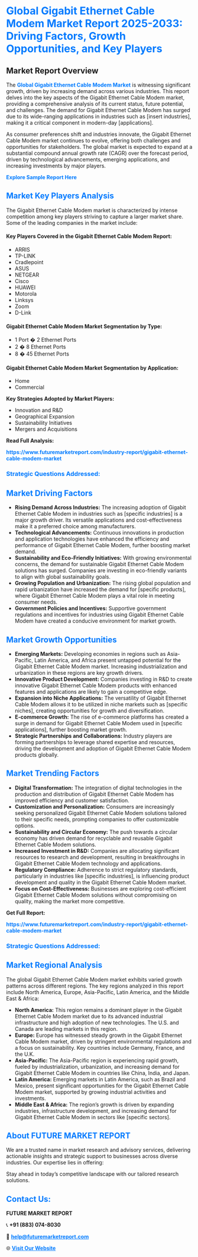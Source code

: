 <h1 style="color: #007BFF;">Global Gigabit Ethernet Cable Modem Market Report 2025-2033: Driving Factors, Growth Opportunities, and Key Players</h1>

<section id="overview">
<h2>Market Report Overview</h2>
<p>The <a href="https://www.futuremarketreport.com/industry-report/gigabit-ethernet-cable-modem-market" style="color: #007BFF; text-decoration: none;"><strong>Global Gigabit Ethernet Cable Modem Market</strong></a> is witnessing significant growth, driven by increasing demand across various industries. This report delves into the key aspects of the Gigabit Ethernet Cable Modem market, providing a comprehensive analysis of its current status, future potential, and challenges. The demand for Gigabit Ethernet Cable Modem has surged due to its wide-ranging applications in industries such as [insert industries], making it a critical component in modern-day [applications].</p>
<p>As consumer preferences shift and industries innovate, the Gigabit Ethernet Cable Modem market continues to evolve, offering both challenges and opportunities for stakeholders. The global market is expected to expand at a substantial compound annual growth rate (CAGR) over the forecast period, driven by technological advancements, emerging applications, and increasing investments by major players.</p>
</section>

<section id="overview">
<p><a href="https://www.futuremarketreport.com/request-sample/reportId=76602" style="color: #007BFF; text-decoration: none;"><strong>Explore Sample Report Here</strong></a></p>
</section>

<section id="key-players">
<h2 style="color: #007BFF;">Market Key Players Analysis</h2>
<p>The Gigabit Ethernet Cable Modem market is characterized by intense competition among key players striving to capture a larger market share. Some of the leading companies in the market include:</p>
<h4>Key Players Covered in the Gigabit Ethernet Cable Modem Report:</h4>
<ul><li>ARRIS</li><li>TP-LINK</li><li>Cradlepoint</li><li>ASUS</li><li>NETGEAR</li><li>Cisco</li><li>HUAWEI</li><li>Motorola</li><li>Linksys</li><li>Zoom</li><li>D-Link</li></ul>
<h4>Gigabit Ethernet Cable Modem Market Segmentation by Type:</h4>
<ul><li>1 Port � 2 Ethernet Ports</li><li>2 � 8 Ethernet Ports</li><li>8 � 45 Ethernet Ports</li></ul>

<h4>Gigabit Ethernet Cable Modem Market Segmentation by Application:</h4>
<ul><li>Home</li><li>Commercial</li></ul>
<p><strong>Key Strategies Adopted by Market Players:</strong></p>
<ul>
<li>Innovation and R&D</li>
<li>Geographical Expansion</li>
<li>Sustainability Initiatives</li>
<li>Mergers and Acquisitions</li>
</ul>
</section>

<section>
<p><strong>Read Full Analysis: </strong></p><a href="https://www.futuremarketreport.com/industry-report/gigabit-ethernet-cable-modem-market" style="color: #007BFF; text-decoration: none;"><strong>https://www.futuremarketreport.com/industry-report/gigabit-ethernet-cable-modem-market</strong></a>
<h3 style="color: #007BFF;">Strategic Questions Addressed:</h3>
</section>

<section id="driving-factors">
<h2 style="color: #007BFF;">Market Driving Factors</h2>
<ul>
<li><strong>Rising Demand Across Industries:</strong> The increasing adoption of Gigabit Ethernet Cable Modem in industries such as [specific industries] is a major growth driver. Its versatile applications and cost-effectiveness make it a preferred choice among manufacturers.</li>
<li><strong>Technological Advancements:</strong> Continuous innovations in production and application technologies have enhanced the efficiency and performance of Gigabit Ethernet Cable Modem, further boosting market demand.</li>
<li><strong>Sustainability and Eco-Friendly Initiatives:</strong> With growing environmental concerns, the demand for sustainable Gigabit Ethernet Cable Modem solutions has surged. Companies are investing in eco-friendly variants to align with global sustainability goals.</li>
<li><strong>Growing Population and Urbanization:</strong> The rising global population and rapid urbanization have increased the demand for [specific products], where Gigabit Ethernet Cable Modem plays a vital role in meeting consumer needs.</li>
<li><strong>Government Policies and Incentives:</strong> Supportive government regulations and incentives for industries using Gigabit Ethernet Cable Modem have created a conducive environment for market growth.</li>
</ul>
</section>

<section id="growth-opportunities">
<h2 style="color: #007BFF;">Market Growth Opportunities</h2>
<ul>
<li><strong>Emerging Markets:</strong> Developing economies in regions such as Asia-Pacific, Latin America, and Africa present untapped potential for the Gigabit Ethernet Cable Modem market. Increasing industrialization and urbanization in these regions are key growth drivers.</li>
<li><strong>Innovative Product Development:</strong> Companies investing in R&D to create innovative Gigabit Ethernet Cable Modem products with enhanced features and applications are likely to gain a competitive edge.</li>
<li><strong>Expansion into Niche Applications:</strong> The versatility of Gigabit Ethernet Cable Modem allows it to be utilized in niche markets such as [specific niches], creating opportunities for growth and diversification.</li>
<li><strong>E-commerce Growth:</strong> The rise of e-commerce platforms has created a surge in demand for Gigabit Ethernet Cable Modem used in [specific applications], further boosting market growth.</li>
<li><strong>Strategic Partnerships and Collaborations:</strong> Industry players are forming partnerships to leverage shared expertise and resources, driving the development and adoption of Gigabit Ethernet Cable Modem products globally.</li>
</ul>
</section>

<section id="trending-factors">
<h2 style="color: #007BFF;">Market Trending Factors</h2>
<ul>
<li><strong>Digital Transformation:</strong> The integration of digital technologies in the production and distribution of Gigabit Ethernet Cable Modem has improved efficiency and customer satisfaction.</li>
<li><strong>Customization and Personalization:</strong> Consumers are increasingly seeking personalized Gigabit Ethernet Cable Modem solutions tailored to their specific needs, prompting companies to offer customizable options.</li>
<li><strong>Sustainability and Circular Economy:</strong> The push towards a circular economy has driven demand for recyclable and reusable Gigabit Ethernet Cable Modem solutions.</li>
<li><strong>Increased Investment in R&D:</strong> Companies are allocating significant resources to research and development, resulting in breakthroughs in Gigabit Ethernet Cable Modem technology and applications.</li>
<li><strong>Regulatory Compliance:</strong> Adherence to strict regulatory standards, particularly in industries like [specific industries], is influencing product development and quality in the Gigabit Ethernet Cable Modem market.</li>
<li><strong>Focus on Cost-Effectiveness:</strong> Businesses are exploring cost-efficient Gigabit Ethernet Cable Modem solutions without compromising on quality, making the market more competitive.</li>
</ul>
</section>

<section>
<p><strong>Get Full Report: </strong></p><a href="https://www.futuremarketreport.com/industry-report/gigabit-ethernet-cable-modem-market" style="color: #007BFF; text-decoration: none;"><strong>https://www.futuremarketreport.com/industry-report/gigabit-ethernet-cable-modem-market</strong></a>
<h3 style="color: #007BFF;">Strategic Questions Addressed:</h3>
</section>


<section id="regional-analysis">
<h2 style="color: #007BFF;">Market Regional Analysis</h2>
<p>The global Gigabit Ethernet Cable Modem market exhibits varied growth patterns across different regions. The key regions analyzed in this report include North America, Europe, Asia-Pacific, Latin America, and the Middle East & Africa:</p>
<ul>
<li><strong>North America:</strong> This region remains a dominant player in the Gigabit Ethernet Cable Modem market due to its advanced industrial infrastructure and high adoption of new technologies. The U.S. and Canada are leading markets in this region.</li>
<li><strong>Europe:</strong> Europe has witnessed steady growth in the Gigabit Ethernet Cable Modem market, driven by stringent environmental regulations and a focus on sustainability. Key countries include Germany, France, and the U.K.</li>
<li><strong>Asia-Pacific:</strong> The Asia-Pacific region is experiencing rapid growth, fueled by industrialization, urbanization, and increasing demand for Gigabit Ethernet Cable Modem in countries like China, India, and Japan.</li>
<li><strong>Latin America:</strong> Emerging markets in Latin America, such as Brazil and Mexico, present significant opportunities for the Gigabit Ethernet Cable Modem market, supported by growing industrial activities and investments.</li>
<li><strong>Middle East & Africa:</strong> The region’s growth is driven by expanding industries, infrastructure development, and increasing demand for Gigabit Ethernet Cable Modem in sectors like [specific sectors].</li>
</ul>
</section>

<footer>
<h2 style="color: #007BFF;">About FUTURE MARKET REPORT</h2>
<p>We are a trusted name in market research and advisory services, delivering actionable insights and strategic support to businesses across diverse industries. Our expertise lies in offering:</p>

<p>Stay ahead in today’s competitive landscape with our tailored research solutions.</p>

<h2 style="color: #007BFF;">Contact Us:</h2>
<p><strong>FUTURE MARKET REPORT</strong></p>
<p>📞 <strong>+91 (883) 074-8030</strong></p>
<p>📧 <strong><a href="mailto:help@futuremarketreport.com" style="color: #007BFF;">help@futuremarketreport.com</a></strong></p>
<p>🌐 <strong><a href="https://www.futuremarketreport.com/" style="color: #007BFF;">Visit Our Website</a></strong></p>
</footer>